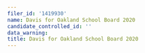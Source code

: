 ```yaml
---
filer_id: '1419930'
name: Davis for Oakland School Board 2020
candidate_controlled_id: ''
data_warning: 
title: Davis for Oakland School Board 2020
---
```

